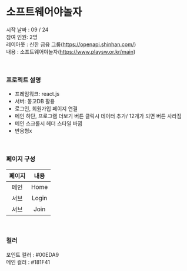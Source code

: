 # 소프트웨어야놀자

시작 날짜 : 09 / 24   
참여 인원: 2명   
레이아웃 : 신한 금융 그룹(https://openapi.shinhan.com/)   
내용 : 소프트웨어야놀자(https://www.playsw.or.kr/main)   

<br />   


### 프로젝트 설명
- 프레임워크: react.js
- 서버: 몽고DB 활용
- 로그인, 회원가입 페이지 연결
- 메인 하단, 프로그램 더보기 버튼 클릭시 데이터 추가/ 12개가 되면 버튼 사라짐 
- 메인 스크롤시 헤더 스타일 바뀜
- 반응형x

<br />   

### 페이지 구성
페이지 | 내용
:--: | :--:
메인 | Home
서브 | Login
서브 | Join

<br />   

### 컬러
포인트 컬러 : #00EDA9   
메인 컬러 : #181F41

